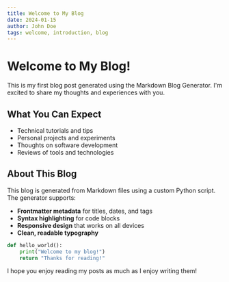 ```yaml
---
title: Welcome to My Blog
date: 2024-01-15
author: John Doe
tags: welcome, introduction, blog
---
```


# Welcome to My Blog!

This is my first blog post generated using the Markdown Blog Generator. I'm excited to share my thoughts and experiences with you.

## What You Can Expect

- Technical tutorials and tips
- Personal projects and experiments  
- Thoughts on software development
- Reviews of tools and technologies

## About This Blog

This blog is generated from Markdown files using a custom Python script. The generator supports:

- **Frontmatter metadata** for titles, dates, and tags
- **Syntax highlighting** for code blocks
- **Responsive design** that works on all devices
- **Clean, readable typography**

```python
def hello_world():
    print("Welcome to my blog!")
    return "Thanks for reading!"
```

I hope you enjoy reading my posts as much as I enjoy writing them!